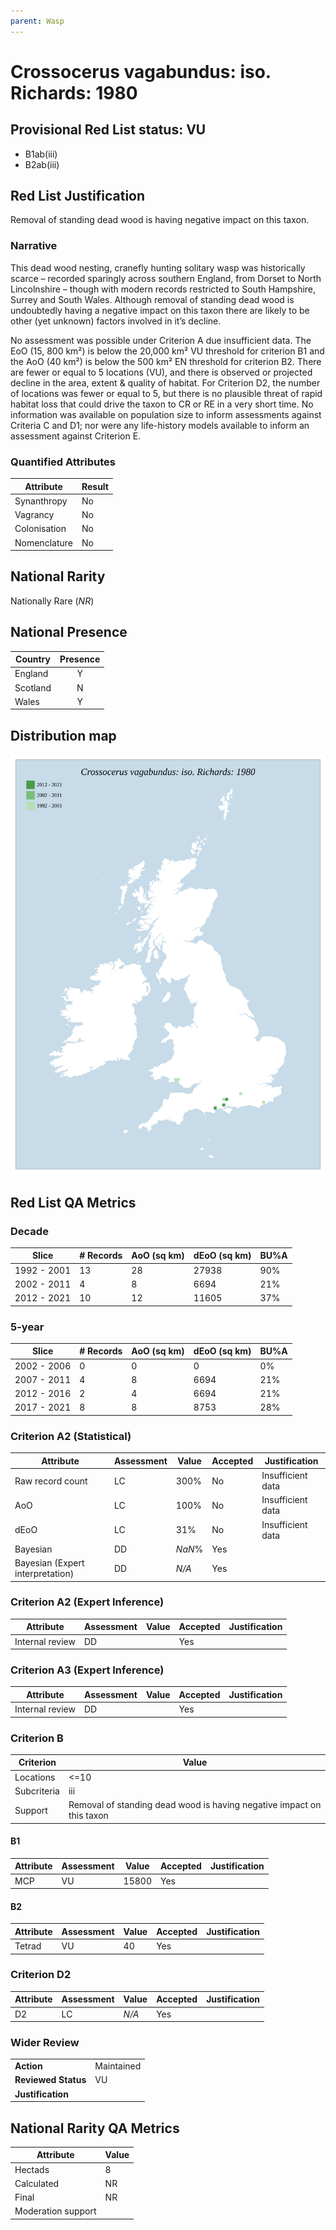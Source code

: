```yaml
---
parent: Wasp
---
```


# Crossocerus vagabundus: iso. Richards: 1980

## Provisional Red List status: VU
- B1ab(iii)
- B2ab(iii)

## Red List Justification
Removal of standing dead wood is having negative impact on this taxon.

### Narrative
This dead wood nesting, cranefly hunting solitary wasp was historically scarce – recorded sparingly across southern England, from Dorset to North Lincolnshire – though with modern records restricted to South Hampshire, Surrey and South Wales. Although removal of standing dead wood is undoubtedly having a negative impact on this taxon there are likely to be other (yet unknown) factors involved in it’s decline.

No assessment was possible under Criterion A due insufficient data. The EoO (15, 800 km²) is below the 20,000 km² VU threshold for criterion B1 and the AoO (40 km²) is below the 500 km² EN threshold for criterion B2. There are fewer or equal to 5 locations (VU), and there is observed or projected decline in the area, extent & quality of habitat. For Criterion D2, the number of locations was fewer or equal to 5, but there is no plausible threat of rapid habitat loss that could drive the taxon to CR or RE in a very short time. No information was available on population size to inform assessments against Criteria C and D1; nor were any life-history models available to inform an assessment against Criterion E.

### Quantified Attributes
|Attribute|Result|
|---|---|
|Synanthropy|No|
|Vagrancy|No|
|Colonisation|No|
|Nomenclature|No|


## National Rarity
Nationally Rare (*NR*)

## National Presence
|Country|Presence
|---|:-:|
|England|Y|
|Scotland|N|
|Wales|Y|


## Distribution map
![](../map/417.svg)

## Red List QA Metrics
### Decade
| Slice | # Records | AoO (sq km) | dEoO (sq km) |BU%A |
|---|---|---|---|---|
|1992 - 2001|13|28|27938|90%|
|2002 - 2011|4|8|6694|21%|
|2012 - 2021|10|12|11605|37%|

### 5-year
| Slice | # Records | AoO (sq km) | dEoO (sq km) |BU%A |
|---|---|---|---|---|
|2002 - 2006|0|0|0|0%|
|2007 - 2011|4|8|6694|21%|
|2012 - 2016|2|4|6694|21%|
|2017 - 2021|8|8|8753|28%|

### Criterion A2 (Statistical)
|Attribute|Assessment|Value|Accepted|Justification
|---|---|---|---|---|
|Raw record count|LC|300%|No|Insufficient data|
|AoO|LC|100%|No|Insufficient data|
|dEoO|LC|31%|No|Insufficient data|
|Bayesian|DD|*NaN*%|Yes||
|Bayesian (Expert interpretation)|DD|*N/A*|Yes||

### Criterion A2 (Expert Inference)
|Attribute|Assessment|Value|Accepted|Justification
|---|---|---|---|---|
|Internal review|DD||Yes||

### Criterion A3 (Expert Inference)
|Attribute|Assessment|Value|Accepted|Justification
|---|---|---|---|---|
|Internal review|DD||Yes||

### Criterion B
|Criterion| Value|
|---|---|
|Locations|<=10|
|Subcriteria|iii|
|Support|Removal of standing dead wood is having negative impact on this taxon|

#### B1
|Attribute|Assessment|Value|Accepted|Justification
|---|---|---|---|---|
|MCP|VU|15800|Yes||

#### B2
|Attribute|Assessment|Value|Accepted|Justification
|---|---|---|---|---|
|Tetrad|VU|40|Yes||

### Criterion D2
|Attribute|Assessment|Value|Accepted|Justification
|---|---|---|---|---|
|D2|LC|*N/A*|Yes||

### Wider Review
|  |  |
|---|---|
|**Action**|Maintained|
|**Reviewed Status**|VU|
|**Justification**||

## National Rarity QA Metrics
|Attribute|Value|
|---|---|
|Hectads|8|
|Calculated|NR|
|Final|NR|
|Moderation support||
